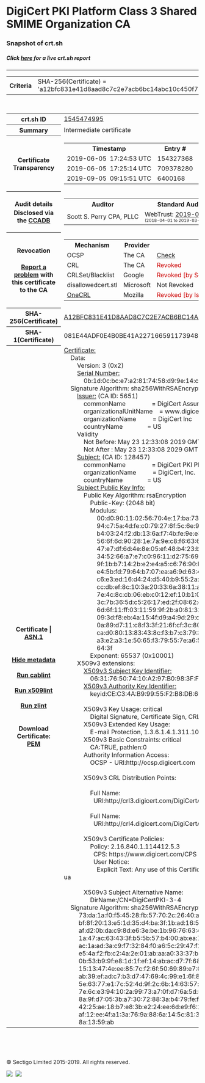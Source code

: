 # DigiCert PKI Platform Class 3 Shared SMIME Organization CA
### Snapshot of crt.sh
##### Click [here](https://crt.sh/?q=A12BFC831E41D8AAD8C7C2E7ACB6BC14ABC10C450F7149FEEDFCA8CFDC1F446B) for a live crt.sh report

---
<!DOCTYPE HTML PUBLIC "-//W3C//DTD HTML 4.0 Transitional//EN">
<HTML>

<BODY>

<TABLE>
  <TR>
    <TH class="outer">Criteria</TH>
    <TD class="outer">SHA-256(Certificate) = 'a12bfc831e41d8aad8c7c2e7acb6bc14abc10c450f7149feedfca8cfdc1f446b'</TD>
  </TR>
</TABLE>
<BR>
<TABLE>
  <TR>
    <TH class="outer">crt.sh ID</TH>
    <TD class="outer"><A href="?id=1545474995">1545474995</A></TD>
  </TR>
  <TR>
    <TH class="outer">Summary</TH>
    <TD class="outer">Intermediate certificate</TD>
  </TR>
  <TR>
    <TH class="outer">Certificate<BR>Transparency</TH>
    <TD class="outer">
<TABLE class="options" style="margin-left:0px">
  <TR>
    <TH>Timestamp</TH>
    <TH>Entry #</TH>
    <TH>Log Operator</TH>
    <TH>Log URL</TH>
  </TR>
  <TR>
    <TD>2019-06-05&nbsp; <FONT class="small">17:24:53 UTC</FONT></TD>
    <TD>154327368</TD>
    <TD>Sectigo</TD>
    <TD>https://sabre.ct.comodo.com</TD>
  </TR>
  <TR>
    <TD>2019-06-05&nbsp; <FONT class="small">17:25:14 UTC</FONT></TD>
    <TD>709378280</TD>
    <TD>Google</TD>
    <TD>https://ct.googleapis.com/rocketeer</TD>
  </TR>
  <TR>
    <TD>2019-09-05&nbsp; <FONT class="small">09:15:51 UTC</FONT></TD>
    <TD>6400168</TD>
    <TD>Sectigo</TD>
    <TD>https://dodo.ct.comodo.com</TD>
  </TR>
</TABLE>
    </TD>
  </TR>
  <TR>
    <TH class="outer">Audit details<BR>
      <DIV class="small" style="padding-top:3px">Disclosed via the
        <A href="//ccadb-public.secure.force.com/mozilla/PublicAllIntermediateCerts" target="_blank">CCADB</A></DIV>
    </TH>
    <TD class="outer">
<TABLE class="options" style="margin-left:0px">
  <TR>
    <TH>Auditor</TH>
    <TH>Standard Audit</TH>
    <TH>BR Audit</TH>
    <TH>EV SSL Audit</TH>
    <TH>Documents</TH>
    <TH>CCADB</TH>
    <TH>Root Owner / Certificate</TH>
  </TR>
  <TR>
    <TD style="vertical-align:middle">Scott S. Perry CPA, PLLC</TD>
    <TD>WebTrust:
      <A href="https://www.cpacanada.ca/generichandlers/CPACHandler.ashx?attachmentid=230845" target="_blank">2019-06-25</A>
      <BR><FONT style="font-size:8pt">(2018-04-01 to 2019-03-31)</FONT></TD>
    <TD>WebTrust:
      <A href="https://www.cpacanada.ca/generichandlers/CPACHandler.ashx?attachmentid=230846" target="_blank">2019-06-25</A>
      <BR><FONT style="font-size:8pt">(2018-04-01 to 2019-03-31)</FONT></TD>
    <TD>WebTrust:
      <A href="https://www.cpacanada.ca/generichandlers/CPACHandler.ashx?attachmentid=230847" target="_blank">2019-06-25</A>
      <BR><FONT style="font-size:8pt">(2018-04-01 to 2019-03-31)</FONT></TD>
    <TD>
      <A href="https://content.digicert.com/wp-content/uploads/2019/04/DigiCert_CP_v418.pdf" target="blank">CP</A>
      <A href="https://content.digicert.com/wp-content/uploads/2019/04/DigiCert_CPS_v418.pdf" target="blank">CPS</A>
    </TD>
    <TD><A href="//ccadb.force.com/0011J00001OcvrYQAR" target="_blank">0011J00001OcvrYQAR</A></TD>
    <TD><A href="/?id=8559057">DigiCert</A></TD>
  </TR>
</TABLE>
    </TD>
  </TR>
  <TR>
    <TH class="outer">Revocation<BR><BR>
      <DIV class="small" style="padding-top:3px"><A href="?id=1545474995&opt=problemreporting">Report a problem</A> with<BR>this certificate to the CA</DIV></TH>
    <TD class="outer">
      <TABLE class="options" style="margin-left:0px">
        <TR>
          <TH>Mechanism</TH>
          <TH>Provider</TH>
          <TH>Status</TH>
          <TH>Revocation Date</TH>
          <TH>Last Observed in CRL</TH>
          <TH>Last Checked <SPAN style="color:#CC0000;vertical-align:middle;font-size:70%;font-weight:normal">(Error)</SPAN></TH>
        </TR>
        <TR>
          <TD>OCSP</TD>
          <TD>The CA</TD>
          <TD><A href="?id=1545474995&opt=ocsp">Check</A></TD>
          <TD><SPAN style="color:#888888">?</SPAN></TD>
          <TD><SPAN style="color:#888888">n/a</SPAN></TD>
          <TD><SPAN style="color:#888888">?</SPAN></TD>
        </TR>
        <TR>
          <TD>CRL</TD>
          <TD>The CA</TD>
          <TD><SPAN style="color:#CC0000">Revoked</SPAN></TD><TD>2019-06-14&nbsp; <FONT class="small">15:33:14 UTC</FONT></TD><TD>2019-12-03&nbsp; <FONT class="small">00:41:27 UTC</FONT></TD><TD>2019-12-04&nbsp; <FONT class="small">16:44:22 UTC</FONT></TD>
        </TR>
        <TR>
          <TD>CRLSet/Blacklist</TD>
          <TD>Google</TD>
          <TD><SPAN style="color:#CC0000">Revoked [by Serial Number]</SPAN></TD>
          <TD><SPAN style="color:#888888">n/a</SPAN></TD>
          <TD><SPAN style="color:#888888">n/a</SPAN></TD>
          <TD><SPAN style="color:#888888">n/a</SPAN></TD>
        </TR>
        <TR>
          <TD>disallowedcert.stl</TD>
          <TD>Microsoft</TD>
          <TD>Not Revoked</TD>
          <TD><SPAN style="color:#888888">n/a</SPAN></TD>
          <TD><SPAN style="color:#888888">n/a</SPAN></TD>
          <TD><SPAN style="color:#888888">n/a</SPAN></TD>
        </TR>
        <TR>
          <TD><A href="/mozilla-onecrl" target="_blank">OneCRL</A></TD>
          <TD>Mozilla</TD>
          <TD><SPAN style="color:#CC0000">Revoked [by Issuer Name, Serial Number]</SPAN></TD><TD><SPAN style="color:#888888">Unknown</SPAN></TD>
          <TD><SPAN style="color:#888888">n/a</SPAN></TD>
          <TD><SPAN style="color:#888888">n/a</SPAN></TD>
        </TR>
      </TABLE>
    </TD>
  </TR>
  <TR>
    <TH class="outer">SHA-256(Certificate)</TH>
    <TD class="outer"><A href="//censys.io/certificates/a12bfc831e41d8aad8c7c2e7acb6bc14abc10c450f7149feedfca8cfdc1f446b">A12BFC831E41D8AAD8C7C2E7ACB6BC14ABC10C450F7149FEEDFCA8CFDC1F446B</A></TD>
  </TR>
  <TR>
    <TH class="outer">SHA-1(Certificate)</TH>
    <TD class="outer">081E44ADF0E4B0BE41A22716659117394845C268</TD>
  </TR>
  <TR>
    <TH class="outer">Certificate | <A href="?asn1=1545474995">ASN.1</A>
      <SPAN class="small"><BR>
      <BR><BR><A href="?id=1545474995&opt=nometadata">Hide metadata</A>
      <BR><BR><A href="?id=1545474995&opt=cablint">Run cablint</A>
      <BR><BR><A href="?id=1545474995&opt=x509lint">Run x509lint</A>
      <BR><BR><A href="?id=1545474995&opt=zlint">Run zlint</A>
      <BR><BR><BR>Download Certificate: <A href="?d=1545474995">PEM</A>
      </SPAN>
    </TH>
    <TD class="text"><A href="?d=1545474995">Certificate:</A><BR>&nbsp;&nbsp;&nbsp;&nbsp;Data:<BR>&nbsp;&nbsp;&nbsp;&nbsp;&nbsp;&nbsp;&nbsp;&nbsp;Version:&nbsp;3&nbsp;(0x2)<BR>&nbsp;&nbsp;&nbsp;&nbsp;&nbsp;&nbsp;&nbsp;&nbsp;<A href="?serial=0b1d0cbce7a2817458d99e14c6bd18a7">Serial&nbsp;Number:</A><BR>&nbsp;&nbsp;&nbsp;&nbsp;&nbsp;&nbsp;&nbsp;&nbsp;&nbsp;&nbsp;&nbsp;&nbsp;0b:1d:0c:bc:e7:a2:81:74:58:d9:9e:14:c6:bd:18:a7<BR>&nbsp;&nbsp;&nbsp;&nbsp;Signature&nbsp;Algorithm:&nbsp;sha256WithRSAEncryption<BR>&nbsp;&nbsp;&nbsp;&nbsp;&nbsp;&nbsp;&nbsp;&nbsp;<A href="?caid=5651">Issuer:</A> <SPAN class="small">(CA ID: 5651)</SPAN><BR>&nbsp;&nbsp;&nbsp;&nbsp;&nbsp;&nbsp;&nbsp;&nbsp;&nbsp;&nbsp;&nbsp;&nbsp;commonName&nbsp;&nbsp;&nbsp;&nbsp;&nbsp;&nbsp;&nbsp;&nbsp;&nbsp;&nbsp;&nbsp;&nbsp;&nbsp;&nbsp;&nbsp;&nbsp;=&nbsp;DigiCert&nbsp;Assured&nbsp;ID&nbsp;Root&nbsp;G2<BR>&nbsp;&nbsp;&nbsp;&nbsp;&nbsp;&nbsp;&nbsp;&nbsp;&nbsp;&nbsp;&nbsp;&nbsp;organizationalUnitName&nbsp;&nbsp;&nbsp;&nbsp;=&nbsp;www.digicert.com<BR>&nbsp;&nbsp;&nbsp;&nbsp;&nbsp;&nbsp;&nbsp;&nbsp;&nbsp;&nbsp;&nbsp;&nbsp;organizationName&nbsp;&nbsp;&nbsp;&nbsp;&nbsp;&nbsp;&nbsp;&nbsp;&nbsp;&nbsp;=&nbsp;DigiCert&nbsp;Inc<BR>&nbsp;&nbsp;&nbsp;&nbsp;&nbsp;&nbsp;&nbsp;&nbsp;&nbsp;&nbsp;&nbsp;&nbsp;countryName&nbsp;&nbsp;&nbsp;&nbsp;&nbsp;&nbsp;&nbsp;&nbsp;&nbsp;&nbsp;&nbsp;&nbsp;&nbsp;&nbsp;&nbsp;=&nbsp;US<BR>&nbsp;&nbsp;&nbsp;&nbsp;&nbsp;&nbsp;&nbsp;&nbsp;Validity<BR>&nbsp;&nbsp;&nbsp;&nbsp;&nbsp;&nbsp;&nbsp;&nbsp;&nbsp;&nbsp;&nbsp;&nbsp;Not&nbsp;Before:&nbsp;May&nbsp;23&nbsp;12:33:08&nbsp;2019&nbsp;GMT<BR>&nbsp;&nbsp;&nbsp;&nbsp;&nbsp;&nbsp;&nbsp;&nbsp;&nbsp;&nbsp;&nbsp;&nbsp;Not&nbsp;After&nbsp;:&nbsp;May&nbsp;23&nbsp;12:33:08&nbsp;2029&nbsp;GMT<BR>&nbsp;&nbsp;&nbsp;&nbsp;&nbsp;&nbsp;&nbsp;&nbsp;<A href="?caid=128457">Subject:</A> <SPAN class="small">(CA ID: 128457)</SPAN><BR>&nbsp;&nbsp;&nbsp;&nbsp;&nbsp;&nbsp;&nbsp;&nbsp;&nbsp;&nbsp;&nbsp;&nbsp;commonName&nbsp;&nbsp;&nbsp;&nbsp;&nbsp;&nbsp;&nbsp;&nbsp;&nbsp;&nbsp;&nbsp;&nbsp;&nbsp;&nbsp;&nbsp;&nbsp;=&nbsp;DigiCert&nbsp;PKI&nbsp;Platform&nbsp;Class&nbsp;3&nbsp;Shared&nbsp;SMIME&nbsp;Organization&nbsp;CA<BR>&nbsp;&nbsp;&nbsp;&nbsp;&nbsp;&nbsp;&nbsp;&nbsp;&nbsp;&nbsp;&nbsp;&nbsp;organizationName&nbsp;&nbsp;&nbsp;&nbsp;&nbsp;&nbsp;&nbsp;&nbsp;&nbsp;&nbsp;=&nbsp;DigiCert,&nbsp;Inc.<BR>&nbsp;&nbsp;&nbsp;&nbsp;&nbsp;&nbsp;&nbsp;&nbsp;&nbsp;&nbsp;&nbsp;&nbsp;countryName&nbsp;&nbsp;&nbsp;&nbsp;&nbsp;&nbsp;&nbsp;&nbsp;&nbsp;&nbsp;&nbsp;&nbsp;&nbsp;&nbsp;&nbsp;=&nbsp;US<BR>&nbsp;&nbsp;&nbsp;&nbsp;&nbsp;&nbsp;&nbsp;&nbsp;<A href="?spkisha256=90831bd30f757efb48298f52586556b0b05d9b3611eee95aa43c234a98ffb14c">Subject&nbsp;Public&nbsp;Key&nbsp;Info:</A><BR>&nbsp;&nbsp;&nbsp;&nbsp;&nbsp;&nbsp;&nbsp;&nbsp;&nbsp;&nbsp;&nbsp;&nbsp;Public&nbsp;Key&nbsp;Algorithm:&nbsp;rsaEncryption<BR>&nbsp;&nbsp;&nbsp;&nbsp;&nbsp;&nbsp;&nbsp;&nbsp;&nbsp;&nbsp;&nbsp;&nbsp;&nbsp;&nbsp;&nbsp;&nbsp;Public-Key:&nbsp;(2048&nbsp;bit)<BR>&nbsp;&nbsp;&nbsp;&nbsp;&nbsp;&nbsp;&nbsp;&nbsp;&nbsp;&nbsp;&nbsp;&nbsp;&nbsp;&nbsp;&nbsp;&nbsp;Modulus:<BR>&nbsp;&nbsp;&nbsp;&nbsp;&nbsp;&nbsp;&nbsp;&nbsp;&nbsp;&nbsp;&nbsp;&nbsp;&nbsp;&nbsp;&nbsp;&nbsp;&nbsp;&nbsp;&nbsp;&nbsp;00:d0:90:11:02:56:70:4e:17:ba:73:01:f2:e0:0e:<BR>&nbsp;&nbsp;&nbsp;&nbsp;&nbsp;&nbsp;&nbsp;&nbsp;&nbsp;&nbsp;&nbsp;&nbsp;&nbsp;&nbsp;&nbsp;&nbsp;&nbsp;&nbsp;&nbsp;&nbsp;94:c7:5a:4d:fe:c0:79:27:6f:5c:6e:9a:6f:f6:10:<BR>&nbsp;&nbsp;&nbsp;&nbsp;&nbsp;&nbsp;&nbsp;&nbsp;&nbsp;&nbsp;&nbsp;&nbsp;&nbsp;&nbsp;&nbsp;&nbsp;&nbsp;&nbsp;&nbsp;&nbsp;b4:03:24:f2:db:13:6a:f7:4b:fe:9e:e3:3b:c6:e8:<BR>&nbsp;&nbsp;&nbsp;&nbsp;&nbsp;&nbsp;&nbsp;&nbsp;&nbsp;&nbsp;&nbsp;&nbsp;&nbsp;&nbsp;&nbsp;&nbsp;&nbsp;&nbsp;&nbsp;&nbsp;56:6f:6d:90:28:1e:7a:9e:c8:f6:63:68:f8:94:1a:<BR>&nbsp;&nbsp;&nbsp;&nbsp;&nbsp;&nbsp;&nbsp;&nbsp;&nbsp;&nbsp;&nbsp;&nbsp;&nbsp;&nbsp;&nbsp;&nbsp;&nbsp;&nbsp;&nbsp;&nbsp;47:e7:df:6d:4e:8e:05:ef:48:b4:23:bd:6e:27:bf:<BR>&nbsp;&nbsp;&nbsp;&nbsp;&nbsp;&nbsp;&nbsp;&nbsp;&nbsp;&nbsp;&nbsp;&nbsp;&nbsp;&nbsp;&nbsp;&nbsp;&nbsp;&nbsp;&nbsp;&nbsp;34:52:66:a7:e7:c0:96:11:d2:75:69:8f:21:88:32:<BR>&nbsp;&nbsp;&nbsp;&nbsp;&nbsp;&nbsp;&nbsp;&nbsp;&nbsp;&nbsp;&nbsp;&nbsp;&nbsp;&nbsp;&nbsp;&nbsp;&nbsp;&nbsp;&nbsp;&nbsp;9f:1b:b7:14:2b:e2:e4:a5:c6:76:90:bc:48:b1:bb:<BR>&nbsp;&nbsp;&nbsp;&nbsp;&nbsp;&nbsp;&nbsp;&nbsp;&nbsp;&nbsp;&nbsp;&nbsp;&nbsp;&nbsp;&nbsp;&nbsp;&nbsp;&nbsp;&nbsp;&nbsp;e4:5b:fd:79:64:b7:07:ea:a6:9d:63:4f:56:7c:39:<BR>&nbsp;&nbsp;&nbsp;&nbsp;&nbsp;&nbsp;&nbsp;&nbsp;&nbsp;&nbsp;&nbsp;&nbsp;&nbsp;&nbsp;&nbsp;&nbsp;&nbsp;&nbsp;&nbsp;&nbsp;c6:e3:ed:16:d4:24:d5:40:b9:55:2a:5f:ca:bb:27:<BR>&nbsp;&nbsp;&nbsp;&nbsp;&nbsp;&nbsp;&nbsp;&nbsp;&nbsp;&nbsp;&nbsp;&nbsp;&nbsp;&nbsp;&nbsp;&nbsp;&nbsp;&nbsp;&nbsp;&nbsp;cc:db:ef:8c:10:3a:20:33:6a:38:11:a5:cc:3b:ba:<BR>&nbsp;&nbsp;&nbsp;&nbsp;&nbsp;&nbsp;&nbsp;&nbsp;&nbsp;&nbsp;&nbsp;&nbsp;&nbsp;&nbsp;&nbsp;&nbsp;&nbsp;&nbsp;&nbsp;&nbsp;7e:4c:8c:cb:06:eb:c0:12:ef:10:b1:0f:ab:fb:e1:<BR>&nbsp;&nbsp;&nbsp;&nbsp;&nbsp;&nbsp;&nbsp;&nbsp;&nbsp;&nbsp;&nbsp;&nbsp;&nbsp;&nbsp;&nbsp;&nbsp;&nbsp;&nbsp;&nbsp;&nbsp;3c:7b:36:5d:c5:26:17:ed:2f:08:62:ce:15:ec:1e:<BR>&nbsp;&nbsp;&nbsp;&nbsp;&nbsp;&nbsp;&nbsp;&nbsp;&nbsp;&nbsp;&nbsp;&nbsp;&nbsp;&nbsp;&nbsp;&nbsp;&nbsp;&nbsp;&nbsp;&nbsp;6d:6f:11:ff:03:11:59:9f:2b:a0:81:32:81:87:79:<BR>&nbsp;&nbsp;&nbsp;&nbsp;&nbsp;&nbsp;&nbsp;&nbsp;&nbsp;&nbsp;&nbsp;&nbsp;&nbsp;&nbsp;&nbsp;&nbsp;&nbsp;&nbsp;&nbsp;&nbsp;09:3d:f8:eb:4a:15:4f:d9:a4:9d:29:c1:9b:fc:7a:<BR>&nbsp;&nbsp;&nbsp;&nbsp;&nbsp;&nbsp;&nbsp;&nbsp;&nbsp;&nbsp;&nbsp;&nbsp;&nbsp;&nbsp;&nbsp;&nbsp;&nbsp;&nbsp;&nbsp;&nbsp;0a:89:d7:11:c8:f3:3f:21:6f:cf:3c:80:0d:c6:3b:<BR>&nbsp;&nbsp;&nbsp;&nbsp;&nbsp;&nbsp;&nbsp;&nbsp;&nbsp;&nbsp;&nbsp;&nbsp;&nbsp;&nbsp;&nbsp;&nbsp;&nbsp;&nbsp;&nbsp;&nbsp;ca:d0:80:13:83:43:8c:f3:b7:c3:79:34:f9:46:ed:<BR>&nbsp;&nbsp;&nbsp;&nbsp;&nbsp;&nbsp;&nbsp;&nbsp;&nbsp;&nbsp;&nbsp;&nbsp;&nbsp;&nbsp;&nbsp;&nbsp;&nbsp;&nbsp;&nbsp;&nbsp;a3:e2:a3:1e:50:65:f3:79:55:7e:a6:5f:60:a0:32:<BR>&nbsp;&nbsp;&nbsp;&nbsp;&nbsp;&nbsp;&nbsp;&nbsp;&nbsp;&nbsp;&nbsp;&nbsp;&nbsp;&nbsp;&nbsp;&nbsp;&nbsp;&nbsp;&nbsp;&nbsp;64:3f<BR>&nbsp;&nbsp;&nbsp;&nbsp;&nbsp;&nbsp;&nbsp;&nbsp;&nbsp;&nbsp;&nbsp;&nbsp;&nbsp;&nbsp;&nbsp;&nbsp;Exponent:&nbsp;65537&nbsp;(0x10001)<BR>&nbsp;&nbsp;&nbsp;&nbsp;&nbsp;&nbsp;&nbsp;&nbsp;X509v3&nbsp;extensions:<BR>&nbsp;&nbsp;&nbsp;&nbsp;&nbsp;&nbsp;&nbsp;&nbsp;&nbsp;&nbsp;&nbsp;&nbsp;<A href="?ski=063176507410a297b0983ff68f7274d28bfdf165">X509v3&nbsp;Subject&nbsp;Key&nbsp;Identifier:</A><BR>&nbsp;&nbsp;&nbsp;&nbsp;&nbsp;&nbsp;&nbsp;&nbsp;&nbsp;&nbsp;&nbsp;&nbsp;&nbsp;&nbsp;&nbsp;&nbsp;06:31:76:50:74:10:A2:97:B0:98:3F:F6:8F:72:74:D2:8B:FD:F1:65<BR>&nbsp;&nbsp;&nbsp;&nbsp;&nbsp;&nbsp;&nbsp;&nbsp;&nbsp;&nbsp;&nbsp;&nbsp;<A href="?ski=cec34ab99955f2b8db60bfa97ebd56b59736a7d6">X509v3&nbsp;Authority&nbsp;Key&nbsp;Identifier:</A><BR>&nbsp;&nbsp;&nbsp;&nbsp;&nbsp;&nbsp;&nbsp;&nbsp;&nbsp;&nbsp;&nbsp;&nbsp;&nbsp;&nbsp;&nbsp;&nbsp;keyid:CE:C3:4A:B9:99:55:F2:B8:DB:60:BF:A9:7E:BD:56:B5:97:36:A7:D6<BR><BR>&nbsp;&nbsp;&nbsp;&nbsp;&nbsp;&nbsp;&nbsp;&nbsp;&nbsp;&nbsp;&nbsp;&nbsp;X509v3&nbsp;Key&nbsp;Usage:&nbsp;critical<BR>&nbsp;&nbsp;&nbsp;&nbsp;&nbsp;&nbsp;&nbsp;&nbsp;&nbsp;&nbsp;&nbsp;&nbsp;&nbsp;&nbsp;&nbsp;&nbsp;Digital&nbsp;Signature,&nbsp;Certificate&nbsp;Sign,&nbsp;CRL&nbsp;Sign<BR>&nbsp;&nbsp;&nbsp;&nbsp;&nbsp;&nbsp;&nbsp;&nbsp;&nbsp;&nbsp;&nbsp;&nbsp;X509v3&nbsp;Extended&nbsp;Key&nbsp;Usage:&nbsp;<BR>&nbsp;&nbsp;&nbsp;&nbsp;&nbsp;&nbsp;&nbsp;&nbsp;&nbsp;&nbsp;&nbsp;&nbsp;&nbsp;&nbsp;&nbsp;&nbsp;E-mail&nbsp;Protection,&nbsp;1.3.6.1.4.1.311.10.3.12,&nbsp;1.2.840.113583.1.1.5<BR>&nbsp;&nbsp;&nbsp;&nbsp;&nbsp;&nbsp;&nbsp;&nbsp;&nbsp;&nbsp;&nbsp;&nbsp;X509v3&nbsp;Basic&nbsp;Constraints:&nbsp;critical<BR>&nbsp;&nbsp;&nbsp;&nbsp;&nbsp;&nbsp;&nbsp;&nbsp;&nbsp;&nbsp;&nbsp;&nbsp;&nbsp;&nbsp;&nbsp;&nbsp;CA:TRUE,&nbsp;pathlen:0<BR>&nbsp;&nbsp;&nbsp;&nbsp;&nbsp;&nbsp;&nbsp;&nbsp;&nbsp;&nbsp;&nbsp;&nbsp;Authority&nbsp;Information&nbsp;Access:&nbsp;<BR>&nbsp;&nbsp;&nbsp;&nbsp;&nbsp;&nbsp;&nbsp;&nbsp;&nbsp;&nbsp;&nbsp;&nbsp;&nbsp;&nbsp;&nbsp;&nbsp;OCSP&nbsp;-&nbsp;URI:http://ocsp.digicert.com<BR><BR>&nbsp;&nbsp;&nbsp;&nbsp;&nbsp;&nbsp;&nbsp;&nbsp;&nbsp;&nbsp;&nbsp;&nbsp;X509v3&nbsp;CRL&nbsp;Distribution&nbsp;Points:&nbsp;<BR><BR>&nbsp;&nbsp;&nbsp;&nbsp;&nbsp;&nbsp;&nbsp;&nbsp;&nbsp;&nbsp;&nbsp;&nbsp;&nbsp;&nbsp;&nbsp;&nbsp;Full&nbsp;Name:<BR>&nbsp;&nbsp;&nbsp;&nbsp;&nbsp;&nbsp;&nbsp;&nbsp;&nbsp;&nbsp;&nbsp;&nbsp;&nbsp;&nbsp;&nbsp;&nbsp;&nbsp;&nbsp;URI:http://crl3.digicert.com/DigiCertAssuredIDRootG2.crl<BR><BR>&nbsp;&nbsp;&nbsp;&nbsp;&nbsp;&nbsp;&nbsp;&nbsp;&nbsp;&nbsp;&nbsp;&nbsp;&nbsp;&nbsp;&nbsp;&nbsp;Full&nbsp;Name:<BR>&nbsp;&nbsp;&nbsp;&nbsp;&nbsp;&nbsp;&nbsp;&nbsp;&nbsp;&nbsp;&nbsp;&nbsp;&nbsp;&nbsp;&nbsp;&nbsp;&nbsp;&nbsp;URI:http://crl4.digicert.com/DigiCertAssuredIDRootG2.crl<BR><BR>&nbsp;&nbsp;&nbsp;&nbsp;&nbsp;&nbsp;&nbsp;&nbsp;&nbsp;&nbsp;&nbsp;&nbsp;X509v3&nbsp;Certificate&nbsp;Policies:&nbsp;<BR>&nbsp;&nbsp;&nbsp;&nbsp;&nbsp;&nbsp;&nbsp;&nbsp;&nbsp;&nbsp;&nbsp;&nbsp;&nbsp;&nbsp;&nbsp;&nbsp;Policy:&nbsp;2.16.840.1.114412.5.3<BR>&nbsp;&nbsp;&nbsp;&nbsp;&nbsp;&nbsp;&nbsp;&nbsp;&nbsp;&nbsp;&nbsp;&nbsp;&nbsp;&nbsp;&nbsp;&nbsp;&nbsp;&nbsp;CPS:&nbsp;https://www.digicert.com/CPS<BR>&nbsp;&nbsp;&nbsp;&nbsp;&nbsp;&nbsp;&nbsp;&nbsp;&nbsp;&nbsp;&nbsp;&nbsp;&nbsp;&nbsp;&nbsp;&nbsp;&nbsp;&nbsp;User&nbsp;Notice:<BR>&nbsp;&nbsp;&nbsp;&nbsp;&nbsp;&nbsp;&nbsp;&nbsp;&nbsp;&nbsp;&nbsp;&nbsp;&nbsp;&nbsp;&nbsp;&nbsp;&nbsp;&nbsp;&nbsp;&nbsp;Explicit&nbsp;Text:&nbsp;Any&nbsp;use&nbsp;of&nbsp;this&nbsp;Certificate&nbsp;constitutes&nbsp;acceptance&nbsp;of&nbsp;the&nbsp;DigiCert&nbsp;CP/CPS&nbsp;and&nbsp;the&nbsp;Relying&nbsp;Party&nbsp;Agreement&nbsp;which&nbsp;limit&nbsp;liability&nbsp;and&nbsp;are&nbsp;incorporated&nbsp;herein&nbsp;by&nbsp;reference.&nbsp;https://www.digicert.com/rpa-ua<BR><BR>&nbsp;&nbsp;&nbsp;&nbsp;&nbsp;&nbsp;&nbsp;&nbsp;&nbsp;&nbsp;&nbsp;&nbsp;X509v3&nbsp;Subject&nbsp;Alternative&nbsp;Name:&nbsp;<BR>&nbsp;&nbsp;&nbsp;&nbsp;&nbsp;&nbsp;&nbsp;&nbsp;&nbsp;&nbsp;&nbsp;&nbsp;&nbsp;&nbsp;&nbsp;&nbsp;DirName:/CN=DigiCertPKI-3-4<BR>&nbsp;&nbsp;&nbsp;&nbsp;Signature&nbsp;Algorithm:&nbsp;sha256WithRSAEncryption<BR>&nbsp;&nbsp;&nbsp;&nbsp;&nbsp;&nbsp;&nbsp;&nbsp;&nbsp;73:da:1a:f0:f5:45:28:fb:57:70:2c:26:40:a7:9e:78:ef:7b:<BR>&nbsp;&nbsp;&nbsp;&nbsp;&nbsp;&nbsp;&nbsp;&nbsp;&nbsp;bf:8f:20:13:e5:1d:35:d4:ba:3f:1b:ad:16:57:cd:f3:ee:05:<BR>&nbsp;&nbsp;&nbsp;&nbsp;&nbsp;&nbsp;&nbsp;&nbsp;&nbsp;af:d2:0b:da:c9:8d:e6:3e:be:1b:96:76:63:4b:9e:99:56:5e:<BR>&nbsp;&nbsp;&nbsp;&nbsp;&nbsp;&nbsp;&nbsp;&nbsp;&nbsp;1a:47:ac:63:43:3f:b5:5b:57:b4:00:ab:ea:7f:dc:3b:00:62:<BR>&nbsp;&nbsp;&nbsp;&nbsp;&nbsp;&nbsp;&nbsp;&nbsp;&nbsp;ac:1a:ad:3a:c9:f7:32:84:f0:a6:5c:29:47:f1:32:e7:08:67:<BR>&nbsp;&nbsp;&nbsp;&nbsp;&nbsp;&nbsp;&nbsp;&nbsp;&nbsp;e5:4a:f2:fb:c2:4a:2e:01:ab:aa:a0:33:37:be:0c:f0:8f:2e:<BR>&nbsp;&nbsp;&nbsp;&nbsp;&nbsp;&nbsp;&nbsp;&nbsp;&nbsp;0b:53:b9:9f:e8:1d:1f:ef:14:ab:ac:d7:7f:68:22:66:b5:32:<BR>&nbsp;&nbsp;&nbsp;&nbsp;&nbsp;&nbsp;&nbsp;&nbsp;&nbsp;15:13:47:4e:ee:85:7c:f2:6f:50:69:89:e7:03:9b:61:c6:93:<BR>&nbsp;&nbsp;&nbsp;&nbsp;&nbsp;&nbsp;&nbsp;&nbsp;&nbsp;ab:39:ef:ad:c7:b3:d7:47:69:4c:99:e1:6f:8c:e9:a7:88:7a:<BR>&nbsp;&nbsp;&nbsp;&nbsp;&nbsp;&nbsp;&nbsp;&nbsp;&nbsp;5e:63:77:e1:7c:52:4d:9f:2c:6b:14:63:57:b5:85:90:44:85:<BR>&nbsp;&nbsp;&nbsp;&nbsp;&nbsp;&nbsp;&nbsp;&nbsp;&nbsp;7e:6c:e3:94:10:2a:99:73:a7:0f:d7:6a:5d:56:7b:d5:05:d0:<BR>&nbsp;&nbsp;&nbsp;&nbsp;&nbsp;&nbsp;&nbsp;&nbsp;&nbsp;8a:9f:d7:05:3b:a7:30:72:88:3a:b4:79:fe:fb:f4:5a:63:e6:<BR>&nbsp;&nbsp;&nbsp;&nbsp;&nbsp;&nbsp;&nbsp;&nbsp;&nbsp;42:25:ae:18:b7:e8:3b:e2:24:ee:6d:e9:f6:14:32:0e:51:5a:<BR>&nbsp;&nbsp;&nbsp;&nbsp;&nbsp;&nbsp;&nbsp;&nbsp;&nbsp;af:12:ee:4f:a1:3a:76:9a:88:6a:14:5c:81:32:82:26:2e:cb:<BR>&nbsp;&nbsp;&nbsp;&nbsp;&nbsp;&nbsp;&nbsp;&nbsp;&nbsp;8a:13:59:ab<BR>    </TD>
  </TR>
</TABLE>

  <BR><BR><BR>

  <P class="copyright">&copy; Sectigo Limited 2015-2019. All rights reserved.</P>
  <DIV>
    <A href="https://sectigo.com/"><IMG src="/sectigo_s.png"></A>
    &nbsp;<A href="https://github.com/crtsh"><IMG src="/GitHub-Mark-32px.png"></A>
  </DIV>
</BODY>
</HTML>
